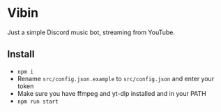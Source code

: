 # Vibin
Just a simple Discord music bot, streaming from YouTube.

## Install
- `npm i`
- Rename `src/config.json.example` to `src/config.json` and enter your token
- Make sure you have ffmpeg and yt-dlp installed and in your PATH
- `npm run start`
